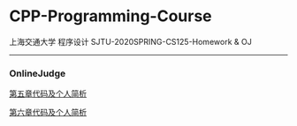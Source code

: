 # CPP-Programming-Course

上海交通大学 程序设计 SJTU-2020SPRING-CS125-Homework & OJ

---

### OnlineJudge

[第五章代码及个人简析](https://github.com/david990917/CPP-Programming-Course/tree/master/OJ%20Contest%204)

[第六章代码及个人简析](https://github.com/david990917/CPP-Programming-Course/tree/master/OJ%20Contest%205)